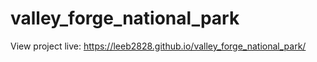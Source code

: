 # valley_forge_national_park
View project live:  https://leeb2828.github.io/valley_forge_national_park/ 
